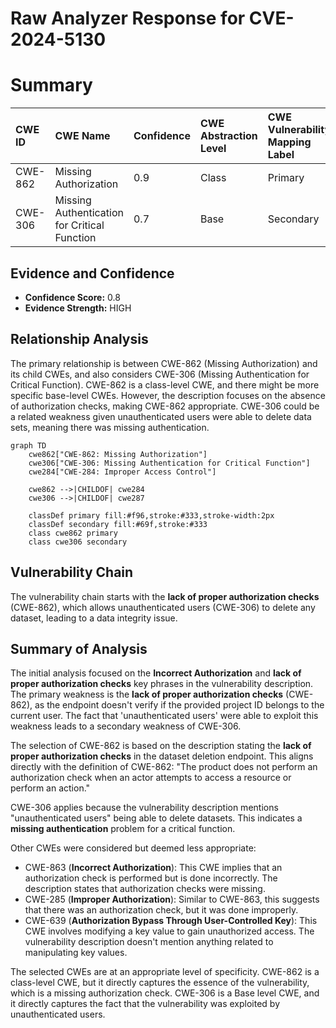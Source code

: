 # Raw Analyzer Response for CVE-2024-5130

# Summary
| CWE ID  | CWE Name                                                  | Confidence | CWE Abstraction Level | CWE Vulnerability Mapping Label | CWE-Vulnerability Mapping Notes |
| :-------- | :-------------------------------------------------------- | :---------- | :-------------------- | :------------------------------ | :------------------------------ |
| CWE-862   | Missing Authorization                                     | 0.9         | Class                 | Primary                         | Allowed-with-Review           |
| CWE-306   | Missing Authentication for Critical Function            | 0.7         | Base                  | Secondary                       | Allowed                       |

## Evidence and Confidence

*   **Confidence Score:** 0.8
*   **Evidence Strength:** HIGH

## Relationship Analysis
The primary relationship is between CWE-862 (Missing Authorization) and its child CWEs, and also considers CWE-306 (Missing Authentication for Critical Function). CWE-862 is a class-level CWE, and there might be more specific base-level CWEs. However, the description focuses on the absence of authorization checks, making CWE-862 appropriate. CWE-306 could be a related weakness given unauthenticated users were able to delete data sets, meaning there was missing authentication.

```mermaid
graph TD
    cwe862["CWE-862: Missing Authorization"]
    cwe306["CWE-306: Missing Authentication for Critical Function"]
    cwe284["CWE-284: Improper Access Control"]

    cwe862 -->|CHILDOF| cwe284
    cwe306 -->|CHILDOF| cwe287

    classDef primary fill:#f96,stroke:#333,stroke-width:2px
    classDef secondary fill:#69f,stroke:#333
    class cwe862 primary
    class cwe306 secondary
```

## Vulnerability Chain
The vulnerability chain starts with the **lack of proper authorization checks** (CWE-862), which allows unauthenticated users (CWE-306) to delete any dataset, leading to a data integrity issue.

## Summary of Analysis
The initial analysis focused on the **Incorrect Authorization** and **lack of proper authorization checks** key phrases in the vulnerability description. The primary weakness is the **lack of proper authorization checks** (CWE-862), as the endpoint doesn't verify if the provided project ID belongs to the current user. The fact that 'unauthenticated users' were able to exploit this weakness leads to a secondary weakness of CWE-306.

The selection of CWE-862 is based on the description stating the **lack of proper authorization checks** in the dataset deletion endpoint. This aligns directly with the definition of CWE-862: "The product does not perform an authorization check when an actor attempts to access a resource or perform an action."

CWE-306 applies because the vulnerability description mentions "unauthenticated users" being able to delete datasets. This indicates a **missing authentication** problem for a critical function.

Other CWEs were considered but deemed less appropriate:

*   CWE-863 (**Incorrect Authorization**): This CWE implies that an authorization check is performed but is done incorrectly. The description states that authorization checks were missing.
*   CWE-285 (**Improper Authorization**): Similar to CWE-863, this suggests that there was an authorization check, but it was done improperly.
*   CWE-639 (**Authorization Bypass Through User-Controlled Key**): This CWE involves modifying a key value to gain unauthorized access. The vulnerability description doesn't mention anything related to manipulating key values.

The selected CWEs are at an appropriate level of specificity. CWE-862 is a class-level CWE, but it directly captures the essence of the vulnerability, which is a missing authorization check.
CWE-306 is a Base level CWE, and it directly captures the fact that the vulnerability was exploited by unauthenticated users.